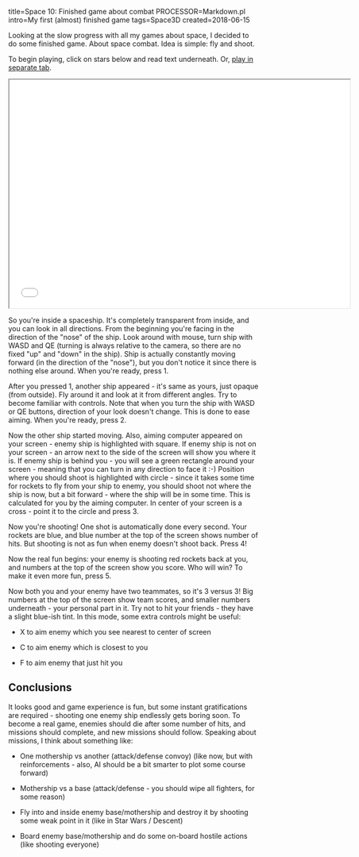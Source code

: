 title=Space 10: Finished game about combat
PROCESSOR=Markdown.pl
intro=My first (almost) finished game
tags=Space3D
created=2018-06-15


Looking at the slow progress with all my games about space, I decided to do some finished game.
About space combat.
Idea is simple: fly and shoot.

To begin playing, click on stars below and read text underneath. Or,
<a href="space-10-finished-game-about-combat.htm" target="_blank">play in separate tab</a>.

<iframe src="space-10-finished-game-about-combat.htm" width=686 height=460></iframe>

So you're inside a spaceship. It's completely transparent from inside, and you can look in all directions.
From the beginning you're facing in the direction of the "nose" of the ship.
Look around with mouse, turn ship with WASD and QE (turning is always relative to the camera, so there are no fixed "up" and "down" in the ship).
Ship is actually constantly moving forward (in the direction of the "nose"), but you don't notice it since there is nothing else around.
When you're ready, press 1.

After you pressed 1, another ship appeared - it's same as yours, just opaque (from outside).
Fly around it and look at it from different angles.
Try to become familiar with controls.
Note that when you turn the ship with WASD or QE buttons, direction of your look doesn't change.
This is done to ease aiming.
When you're ready, press 2.

Now the other ship started moving.
Also, aiming computer appeared on your screen - enemy ship is highlighted with square.
If enemy ship is not on your screen - an arrow next to the side of the screen will show you where it is.
If enemy ship is behind you - you will see a green rectangle around your screen - meaning that you can turn in any direction to face it :-)
Position where you should shoot is highlighted with circle - since it takes some time for rockets to fly from your ship to enemy, you should shoot not where the ship is now, but a bit forward - where the ship will be in some time.
This is calculated for you by the aiming computer.
In center of your screen is a cross - point it to the circle and press 3.

Now you're shooting!
One shot is automatically done every second.
Your rockets are blue, and blue number at the top of the screen shows number of hits.
But shooting is not as fun when enemy doesn't shoot back. Press 4!

Now the real fun begins: your enemy is shooting red rockets back at you, and numbers at the top of the screen show you score.
Who will win?
To make it even more fun, press 5.

Now both you and your enemy have two teammates, so it's 3 versus 3!
Big numbers at the top of the screen show team scores, and smaller numbers underneath - your personal part in it.
Try not to hit your friends - they have a slight blue-ish tint.
In this mode, some extra controls might be useful:

* X to aim enemy which you see nearest to center of screen

* C to aim enemy which is closest to you

* F to aim enemy that just hit you

Conclusions
-----------

It looks good and game experience is fun, but some instant gratifications are required - shooting one enemy ship endlessly gets boring soon.
To become a real game, enemies should die after some number of hits, and missions should complete, and new missions should follow.
Speaking about missions, I think about something like:

* One mothership vs another (attack/defense convoy) (like now, but with reinforcements - also, AI should be a bit smarter to plot some course forward)

* Mothership vs a base (attack/defense - you should wipe all fighters, for some reason)

* Fly into and inside enemy base/mothership and destroy it by shooting some weak point in it (like in Star Wars / Descent)

* Board enemy base/mothership and do some on-board hostile actions (like shooting everyone)

